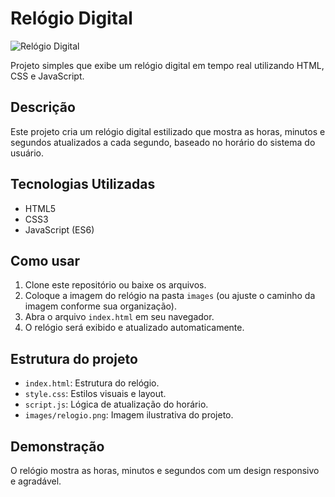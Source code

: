 # Relógio Digital

![Relógio Digital](./images/relogio.png)

Projeto simples que exibe um relógio digital em tempo real utilizando HTML, CSS e JavaScript.

## Descrição

Este projeto cria um relógio digital estilizado que mostra as horas, minutos e segundos atualizados a cada segundo, baseado no horário do sistema do usuário.

## Tecnologias Utilizadas

- HTML5
- CSS3
- JavaScript (ES6)

## Como usar

1. Clone este repositório ou baixe os arquivos.
2. Coloque a imagem do relógio na pasta `images` (ou ajuste o caminho da imagem conforme sua organização).
3. Abra o arquivo `index.html` em seu navegador.
4. O relógio será exibido e atualizado automaticamente.

## Estrutura do projeto

- `index.html`: Estrutura do relógio.
- `style.css`: Estilos visuais e layout.
- `script.js`: Lógica de atualização do horário.
- `images/relogio.png`: Imagem ilustrativa do projeto.

## Demonstração

O relógio mostra as horas, minutos e segundos com um design responsivo e agradável.

